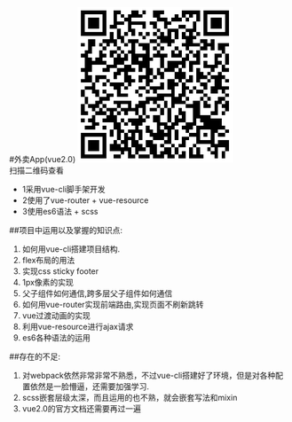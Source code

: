 #外卖App(vue2.0)
![二维码](https://github.com/onlyfzz/sell/raw/master/sell.png)<br>扫描二维码查看<br>
* 1采用vue-cli脚手架开发
* 2使用了vue-router + vue-resource
* 3使用es6语法 + scss<br>

##项目中运用以及掌握的知识点:
1. 如何用vue-cli搭建项目结构.
2. flex布局的用法
3. 实现css sticky footer
4. 1px像素的实现
5. 父子组件如何通信,跨多层父子组件如何通信
6. 如何用vue-router实现前端路由,实现页面不刷新跳转
7. vue过渡动画的实现
8. 利用vue-resource进行ajax请求
9. es6各种语法的运用

##存在的不足:
1. 对webpack依然非常非常不熟悉，不过vue-cli搭建好了环境，但是对各种配置依然是一脸懵逼，还需要加强学习.
2. scss嵌套层级太深，而且运用的也不熟，就会嵌套写法和mixin
3. vue2.0的官方文档还需要再过一遍
